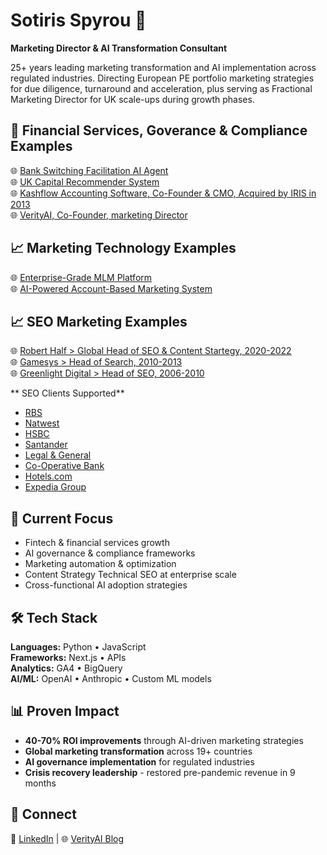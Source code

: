 # Sotiris Spyrou 🚀

**Marketing Director & AI Transformation Consultant**

25+ years leading marketing transformation and AI implementation across regulated industries. Directing European PE portfolio marketing strategies for due diligence, turnaround and acceleration, plus serving as Fractional Marketing Director for UK scale-ups during growth phases.

## 🏦 Financial Services, Goverance & Compliance Examples

🌐 [Bank Switching Facilitation AI Agent](https://github.com/sotirisspyrou-uk/financial-services-switching-cost-ai-agent)  
🌐 [UK Capital Recommender System](https://github.com/sotirisspyrou-uk/UK-Capital-Recommender-System)   
🌐 [Kashflow Accounting Software, Co-Founder & CMO, Acquired by IRIS in 2013](https://www.kashflow.com/)   
🌐 [VerityAI, Co-Founder, marketing Director](https://verityai.co/) 

## 📈 Marketing Technology Examples

🌐 [Enterprise-Grade MLM Platform](https://github.com/sotirisspyrou-uk/configurable-mlm-system)    
🌐 [AI-Powered Account-Based Marketing System](https://github.com/sotirisspyrou-uk/ABM-Account-Based-Marketing-System)   

## 📈 SEO Marketing Examples

🌐 [Robert Half > Global Head of SEO & Content Startegy, 2020-2022](https://www.roberthalf.com/)    
🌐 [Gamesys > Head of Search, 2010-2013](https://www.gamesysgroup.com/)   
🌐 [Greenlight Digital > Head of SEO, 2006-2010](https://www.greenlightdigital.com/)   

** SEO Clients Supported**
- [RBS](https://www.rbs.co.uk/)
- [Natwest](https://www.natwest.com/)
- [HSBC](https://www.hsbc.co.uk/)
- [Santander](https://www.santander.co.uk/)
- [Legal & General](https://www.legalandgeneral.com/)
- [Co-Operative Bank](https://www.co-operativebank.co.uk/)
- [Hotels.com](https://www.hotels.com/)
- [Expedia Group](https://expediagroup.com/)

## 🎯 Current Focus

- Fintech & financial services growth
- AI governance & compliance frameworks
- Marketing automation & optimization
- Content Strategy Technical SEO at enterprise scale
- Cross-functional AI adoption strategies

## 🛠️ Tech Stack

**Languages:** Python • JavaScript  
**Frameworks:** Next.js • APIs  
**Analytics:** GA4 • BigQuery  
**AI/ML:** OpenAI • Anthropic • Custom ML models

## 📊 Proven Impact

- **40-70% ROI improvements** through AI-driven marketing strategies
- **Global marketing transformation** across 19+ countries
- **AI governance implementation** for regulated industries
- **Crisis recovery leadership** - restored pre-pandemic revenue in 9 months

## 🤝 Connect

📧 [LinkedIn](https://www.linkedin.com/in/sspyrou/) | 🌐 [VerityAI Blog](https://verityai.co)
